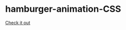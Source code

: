 # hamburger-animation-CSS

<a href="https://lance1ot0.github.io/hamburger-animation-CSS/">Check it out</a>
